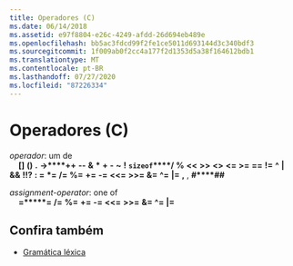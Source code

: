 ```yaml
---
title: Operadores (C)
ms.date: 06/14/2018
ms.assetid: e97f8804-e26c-4249-afdd-26d694eb489e
ms.openlocfilehash: bb5ac3fdcd99f2fe1ce5011d693144d3c340bdf3
ms.sourcegitcommit: 1f009ab0f2cc4a177f2d1353d5a38f164612bdb1
ms.translationtype: MT
ms.contentlocale: pt-BR
ms.lasthandoff: 07/27/2020
ms.locfileid: "87226334"
---
```

# <a name="operators-c"></a>Operadores (C)

*operador*: um de<br/>
&nbsp;&nbsp;&nbsp;&nbsp;**[]** **()** **.** **->****++** **--** **&** **&#42;** **+** **-** **~** **!**   **`sizeof`****/** **%** **\<\<** **>>** **\<>** **\<=** **>=** **==** **!=** **^** **&#124;** **&&** **!!?** **: =** **&#42;=** **/=** **%=** **+=** **-=** **\<\<=** **>>=** **&=** **^=** **&#124;=** **,** , **#****##**

*assignment-operator*: one of<br/>
&nbsp;&nbsp;&nbsp;&nbsp;**=****&#42;=** **/=** **%=** **+=** **-=** **\<\<=** **>>=** **&=** **^=** **&#124;=**

## <a name="see-also"></a>Confira também

- [Gramática léxica](../c-language/lexical-grammar.md)
